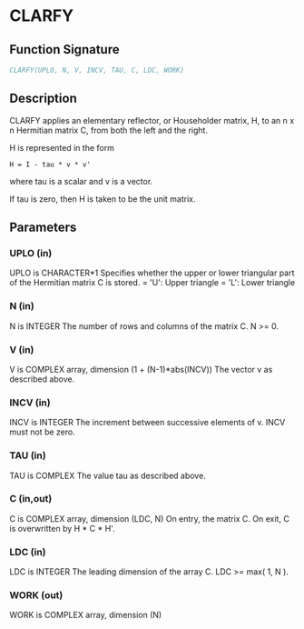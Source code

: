 # CLARFY

## Function Signature

```fortran
CLARFY(UPLO, N, V, INCV, TAU, C, LDC, WORK)
```

## Description


 CLARFY applies an elementary reflector, or Householder matrix, H,
 to an n x n Hermitian matrix C, from both the left and the right.

 H is represented in the form

    H = I - tau * v * v'

 where  tau  is a scalar and  v  is a vector.

 If  tau  is  zero, then  H  is taken to be the unit matrix.

## Parameters

### UPLO (in)

UPLO is CHARACTER*1 Specifies whether the upper or lower triangular part of the Hermitian matrix C is stored. = 'U': Upper triangle = 'L': Lower triangle

### N (in)

N is INTEGER The number of rows and columns of the matrix C. N >= 0.

### V (in)

V is COMPLEX array, dimension (1 + (N-1)*abs(INCV)) The vector v as described above.

### INCV (in)

INCV is INTEGER The increment between successive elements of v. INCV must not be zero.

### TAU (in)

TAU is COMPLEX The value tau as described above.

### C (in,out)

C is COMPLEX array, dimension (LDC, N) On entry, the matrix C. On exit, C is overwritten by H * C * H'.

### LDC (in)

LDC is INTEGER The leading dimension of the array C. LDC >= max( 1, N ).

### WORK (out)

WORK is COMPLEX array, dimension (N)

